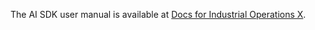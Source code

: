 <!--
SPDX-FileCopyrightText: Copyright (C) 2023 Siemens AG

SPDX-License-Identifier: MIT
-->
The AI SDK user manual is available at [Docs for Industrial Operations X](https://docs.industrial-operations-x.siemens.cloud/r/en-us/2.4.0/ai-sdk-operation-manual).
